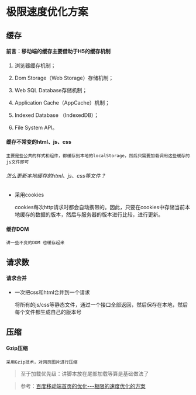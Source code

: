 # 极限速度优化方案

## 缓存

#### 前言：移动端的缓存主要借助于H5的缓存机制

1. 浏览器缓存机制；

2. Dom Storage（Web Storage）存储机制；

3. Web SQL Database存储机制；

4. Application Cache（AppCache）机制；

5. Indexed Database （IndexedDB）；

6. File System API。

#### 缓存不常变的html、js、css

	主要是些公共的样式和组件，都缓存到本地的localStorage，然后只需要加载调用这些缓存的js文件即可

###### 怎么更新本地缓存的html、js、css等文件？

* 采用cookies

	cookies每次http请求时都会自动携带的。因此，只要在cookies中存储当前本地缓存的数据的版本，然后与服务器的版本进行比较，进行更新。

#### 缓存DOM

	讲一些不变的DOM 也缓存起来

## 请求数

#### 请求合并

* 一次把css和html合并到一个请求

	将所有的js/css等静态文件，通过一个接口全部返回，然后保存在本地，然后每个文件都生成自己的版本号

## 压缩

#### Gzip压缩

	采用Gzip技术，对网页图片进行压缩

> 至于加载优先级：讲脚本放在尾部加载等算是基础做法了

> 参考：[百度移动端首页的优化---极限的速度优化的方案](https://blog.csdn.net/Amesteur/article/details/80272065)

